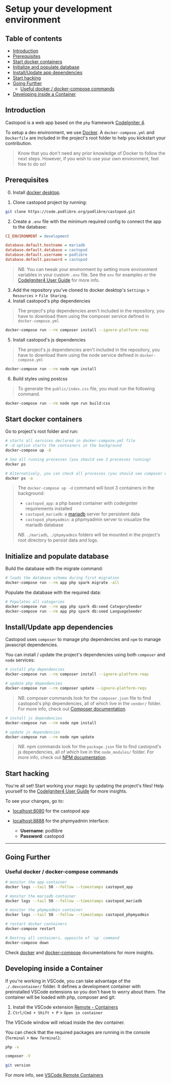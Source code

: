 # Setup your development environment <!-- omit in toc -->

## Table of contents <!-- omit in toc -->

- [Introduction](#introduction)
- [Prerequisites](#prerequisites)
- [Start docker containers](#start-docker-containers)
- [Initialize and populate database](#initialize-and-populate-database)
- [Install/Update app dependencies](#installupdate-app-dependencies)
- [Start hacking](#start-hacking)
- [Going Further](#going-further)
  - [Useful docker / docker-compose commands](#useful-docker--docker-compose-commands)
- [Developing inside a Container](#developing-inside-a-container)

## Introduction

Castopod is a web app based on the `php` framework [CodeIgniter 4](https://codeigniter.com).

To setup a dev environment, we use [Docker](https://www.docker.com/). A `docker-compose.yml` and `Dockerfile` are included in the project's root folder to help you kickstart your contribution.

> Know that you don't need any prior knowledge of Docker to follow the next steps. However, if you wish to use your own environment, feel free to do so!

## Prerequisites

0. Install [docker desktop](https://www.docker.com/products/docker-desktop).

1. Clone castopod project by running:

```bash
git clone https://code.podlibre.org/podlibre/castopod.git
```

2. Create a `.env` file with the minimum required config to connect the app to the database:

```ini
CI_ENVIRONMENT = development

database.default.hostname = mariadb
database.default.database = castopod
database.default.username = podlibre
database.default.password = castopod
```

> _NB._ You can tweak your environment by setting more environment variables in your custom `.env` file. See the `env` for examples or the [CodeIgniter4 User Guide](https://codeigniter.com/user_guide/index.html) for more info.

3. Add the repository you've cloned to docker desktop's `Settings` > `Resources` > `File Sharing`.
4. Install castopod's php dependencies

> The project's php dependencies aren't included in the repository, you have to download them using the composer service defined in `docker-compose.yml`

```bash
docker-compose run --rm composer install --ignore-platform-reqs
```

5. Install castopod's js dependencies

> The project's js dependencies aren't included in the repository, you have to download them using the node service defined in `docker-compose.yml`

```bash
docker-compose run --rm node npm install
```

6. Build styles using postcss

> To generate the `public/index.css` file, you must run the following command.

```bash
docker-compose run --rm node npm run build:css
```

## Start docker containers

Go to project's root folder and run:

```bash
# starts all services declared in docker-compose.yml file
# -d option starts the containers in the background
docker-compose up -d

# See all running processes (you should see 3 processes running)
docker ps

# Alternatively, you can check all processes (you should see composer with an Exited status)
docker ps -a
```

> The `docker-compose up -d` command will boot 3 containers in the background:
>
> - `castopod_app`: a php based container with codeigniter requirements installed
> - `castopod_mariadb`: a [mariadb](https://mariadb.org/) server for persistent data
> - `castopod_phpmyadmin`: a phpmyadmin server to visualize the mariadb database
>
> _NB._ `./mariadb`, `./phpmyadmin` folders will be mounted in the project's root directory to persist data and logs.

## Initialize and populate database

Build the database with the migrate command:

```bash
# loads the database schema during first migration
docker-compose run --rm app php spark migrate -all
```

Populate the database with the required data:

```bash
# Populates all categories
docker-compose run --rm app php spark db:seed CategorySeeder
docker-compose run --rm app php spark db:seed LanguageSeeder
```

## Install/Update app dependencies

Castopod uses `composer` to manage php dependencies and `npm` to manage javascript dependencies.

You can install / update the project's dependencies using both `composer` and `node` services:

```bash
# install php dependencies
docker-compose run --rm composer install --ignore-platform-reqs

# update php dependencies
docker-compose run --rm composer update --ignore-platform-reqs
```

> _NB._ composer commands look for the `composer.json` file to find castopod's php dependencies, all of which live in the `vendor/` folder. For more info, check out [Composer documentation](https://getcomposer.org/doc/).

```bash
# install js dependencies
docker-compose run --rm node npm install

# update js dependencies
docker-compose run --rm node npm update
```

> _NB._ npm commands look for the `package.json` file to find castopod's js dependencies, all of which live in the `node_modules/` folder. For more info, check out [NPM documentation](https://docs.npmjs.com/).

## Start hacking

You're all set! Start working your magic by updating the project's files! Help yourself to the [CodeIgniter4 User Guide](https://codeigniter.com/user_guide/index.html) for more insights.

To see your changes, go to:

- [localhost:8080](http://localhost:8080/) for the castopod app
- [localhost:8888](http://localhost:8888/) for the phpmyadmin interface:

  - **Username**: podlibre
  - **Password**: castopod

---

## Going Further

### Useful docker / docker-compose commands

```bash
# monitor the app container
docker logs --tail 50 --follow --timestamps castopod_app

# monitor the mariadb container
docker logs --tail 50 --follow --timestamps castopod_mariadb

# monitor the phpmyadmin container
docker logs --tail 50 --follow --timestamps castopod_phpmyadmin

# restart docker containers
docker-compose restart

# Destroy all containers, opposite of `up` command
docker-compose down
```

Check [docker](https://docs.docker.com/engine/reference/commandline/docker/) and [docker-compose](https://docs.docker.com/compose/reference/) documentations for more insights.

## Developing inside a Container

If you're working in VSCode, you can take advantage of the `./.devcontainer/` folder. It defines a development container with preinstalled VSCode extensions so you don't have to worry about them. The container will be loaded with php, composer and git:

1. Install the VSCode extension [Remote - Containers](https://marketplace.visualstudio.com/items?itemName=ms-vscode-remote.remote-containers)
2. `Ctrl/Cmd + Shift + P` > `Open in container`

The VSCode window will reload inside the dev container.

You can check that the required packages are running in the console (`Terminal` > `New Terminal`):

```bash
php -v

composer -V

git version
```

For more info, see [VSCode Remote Containers](https://code.visualstudio.com/docs/remote/containers)
